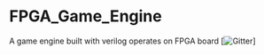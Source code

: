 # FPGA_Game_Engine
A game engine built with verilog operates on FPGA board
[![Gitter](https://img.shields.io/badge/Ctrl-C%2BV-yellowgreen.svg)]

